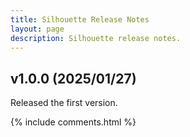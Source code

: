 ```yaml
---
title: Silhouette Release Notes
layout: page
description: Silhouette release notes.
---
```


## v1.0.0 (2025/01/27)

Released the first version.

{% include comments.html %}


